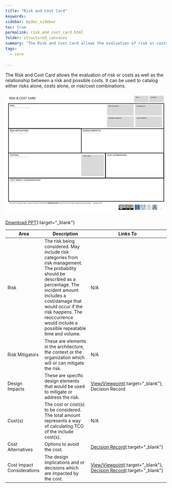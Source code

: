 ```yaml
---
title: "Risk and Cost Card"
keywords: 
sidebar: mydoc_sidebar
toc: true
permalink: risk_and_cost_card.html
folder: structured_canvases
summary: "The Risk and Cost Card allows the evaluation of risk or costs as well as the relationship between a risk and possible costs."
tags: 
  - core

---
```


The Risk and Cost Card allows the evaluation of risk or costs as well as the relationship between a risk and possible costs. It can be used to catalog either risks alone, costs alone, or risk/cost combinations. 

![image001](media/risk_and_cost_card.svg)

[Download PPT](media/ppt/risk_and_cost_card.ppt){:target="_blank"}

| Area                       | Description                                                                                                                                                                                                                                                                              | Links To                        |
| -------------------------- | ---------------------------------------------------------------------------------------------------------------------------------------------------------------------------------------------------------------------------------------------------------------------------------------- | ------------------------------- |
| Risk                       | The risk being considered. May include risk categories from risk management. The probability should be described as a percentage. The incident amount includes a cost/damage that would occur if the risk happens. The reoccurrence would include a possible repeatable time and volume. | N/A                             |
| Risk Mitigators            | These are elements in the architecture, the context or the organization which will or can mitigate the risk.                                                                                                                                                                             | N/A                             |
| Design Impacts             | These are specific design elements that would be used to mitigate or address the risk.                                                                                                                                                                                                   | [View/Viewpoint](viewpoint_template_card.md){:target="_blank"}, Decision Record |
| Cost(s)                    | The cost or cost(s) to be considered. The total amount represents a way of calculating TCO of the include cost(s).                                                                                                                                                                       | N/A                             |
| Cost Alternatives          | Options to avoid the cost.                                                                                                                                                                                                                                                               | [Decision Record](architecture_decision_record.md){:target="_blank"}                 |
| Cost Impact Considerations | The design implications and or decisions which are impacted by the cost.                                                                                                                                                                                                                 | [View/Viewpoint](viewpoint_template_card.md){:target="_blank"}, [Decision Record](architecture_decision_record.md){:target="_blank"} |
